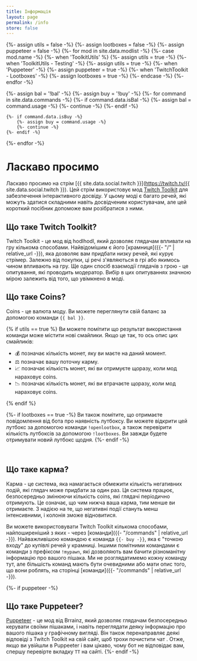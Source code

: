 ```yaml
---
title: Інформація
layout: page
permalink: /info
store: false
---
```


{%- assign utils = false -%}
{%- assign lootboxes = false -%}
{%- assign puppeteer = false -%}
{%- for mod in site.data.modlist -%}
    {%- case mod.name -%}
        {%- when 'ToolkitUtils' %}
            {%- assign utils = true -%}
        {%- when 'ToolkitUtils - Testing' -%}
            {%- assign utils = true -%}
        {%- when 'Puppeteer' -%}
            {%- assign puppeteer = true -%}
        {%- when 'TwitchToolkit - Lootboxes' -%}
            {%- assign lootboxes = true -%}
    {%- endcase -%}
{%- endfor -%}


{%- assign bal = '!bal' -%}
{%- assign buy = '!buy' -%}
{%- for command in site.data.commands -%}
    {%- if command.data.isBal -%}
        {%- assign bal = command.usage -%}
        {%- continue -%}
    {%- endif -%}

    {%- if command.data.isBuy -%}
        {%- assign buy = command.usage -%}
        {%- continue -%}
    {%- endif -%}
{%- endfor -%}

# Ласкаво просимо

Ласкаво просимо на стрім [{{ site.data.social.twitch }}](https://twitch.tv/{{ site.data.social.twitch }}).
Цей стрім використовує мод
[Twitch Toolkit](https://steamcommunity.com/sharedfiles/filedetails/?id=3013874066) для забезпечення
інтерактивного досвіду. У цьому моді є багато речей, які можуть здатися складними навіть досвідченим
користувачам, але цей короткий посібник допоможе вам розібратися з ними.

## Що таке Twitch Toolkit?

Twitch Toolkit - це мод від hodlhodl, який дозволяє глядачам впливати на гру кількома способами. 
Найвідомішим є його [крамниця]({{- "/" | relative_url -}}), яка дозволяє вам придбати низку речей, які курує стрімер. 
Залежно від покупки, ці речі з'являються в грі або якимось чином впливають на гру. Ще один спосіб взаємодії 
глядачів з грою - це опитування, які проводить модератор. Вибір в цих опитуваннях значною мірою залежить від того, що увімкнено в моді.

## Що таке Coins?

Coins - це валюта моду. Ви можете переглянути свій баланс за допомогою команди `{{ bal }}`. 

{% if utils == true %}
Ви можете помітити що результат використання команди може містити нові смайлики. 
Якщо це так, то ось опис цих смайликів:

- 💰  позначає кількість монет, яку ви маєте на даний момент.
- ⚖  позначає вашу поточну карму.
- 📈 позначає кількість монет, які ви отримуєте щоразу, коли мод нараховує coins.
- 📉 позначає кількість монет, які ви втрачаєте щоразу, коли мод нараховує coins.

{% endif %}

{%- if lootboxes == true -%}
Ви також помітите, що отримаєте повідомлення від бота про наявність лутбоксу. Ви можете відкрити цей лутбокс
за допомогою команди `!openlootbox`, а також перевірити кількість лутбоксів за допомогою `!lootboxes`.
Ви завжди будете отримувати новий лутбокс щодня.
{%- endif -%}


<br/>

## Що таке карма?

Карма - це система, яка намагається обмежити кількість негативних подій, які глядач може придбати за один раз. 
Ця система працює, безпосередньо змінюючи кількість coins, які глядачі періодично отримують. Це означає, що 
чим нижча ваша карма, тим менше ви отримаєте. З надією на те, що негативні події стануть менш інтенсивними, і колонія зможе відновитися.

Ви можете використовувати Twitch Toolkit кількома способами, найпоширеніший з яких - через 
[команди]({{- "/commands" | relative_url -}}). Найважливішою командою є команда `{{- buy -}}`, 
яка є "точкою входу" до купівлі речей у крамниці. Іншими помітними командами є команди з префіксом `!mypawn`, 
які дозволяють вам бачити різноманітну інформацію про вашого пішака. Ми не розглядатимемо
кожну команду тут, але більшість команд мають бути очевидними або мати опис того, що вони роблять, на сторінці [команди]({{- "/commands" | relative_url -}}).


{%- if puppeteer -%}
<br/>
## Що таке Puppeteer?

[Puppeteer](https://steamcommunity.com/sharedfiles/filedetails/?id=2057192142) - це мод від Brrainz, який
дозволяє глядачам безпосередньо керувати своїми пішаками, і навіть переглядати деяку інформацію про вашого пішака у
графічному вигляді. Він також перенаправляє деякі відповіді з Twitch Toolkit на свій сайт, щоб трохи почистити чат
. Отже, якщо ви увійшли в Puppeeter і вам цікаво, чому бот не відповідає вам,
спершу перевірте вкладку `TT` на сайті.
{%- endif -%}
